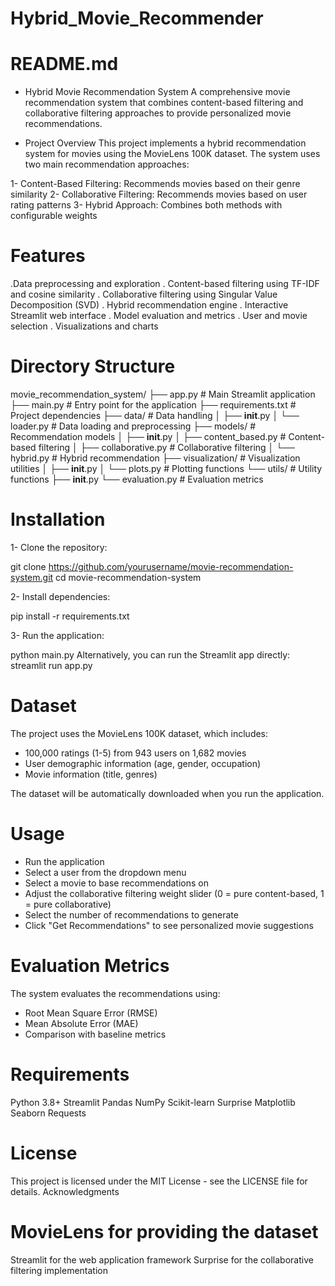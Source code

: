 # Hybrid_Movie_Recommender
# README.md 

* Hybrid Movie Recommendation System
A comprehensive movie recommendation system that combines content-based filtering and collaborative filtering approaches to provide personalized movie recommendations.

* Project Overview
This project implements a hybrid recommendation system for movies using the MovieLens 100K dataset. The system uses two main recommendation approaches:

1- Content-Based Filtering: Recommends movies based on their genre similarity
2- Collaborative Filtering: Recommends movies based on user rating patterns
3- Hybrid Approach: Combines both methods with configurable weights

# Features

.Data preprocessing and exploration
. Content-based filtering using TF-IDF and cosine similarity
. Collaborative filtering using Singular Value Decomposition (SVD)
. Hybrid recommendation engine
. Interactive Streamlit web interface
. Model evaluation and metrics
. User and movie selection
. Visualizations and charts

# Directory Structure
movie_recommendation_system/
├── app.py                   # Main Streamlit application
├── main.py                  # Entry point for the application
├── requirements.txt         # Project dependencies
├── data/                    # Data handling
│   ├── __init__.py
│   └── loader.py            # Data loading and preprocessing
├── models/                  # Recommendation models
│   ├── __init__.py
│   ├── content_based.py     # Content-based filtering
│   ├── collaborative.py     # Collaborative filtering
│   └── hybrid.py            # Hybrid recommendation
├── visualization/           # Visualization utilities
│   ├── __init__.py
│   └── plots.py             # Plotting functions
└── utils/                   # Utility functions
    ├── __init__.py
    └── evaluation.py        # Evaluation metrics
    
# Installation

1- Clone the repository:

git clone https://github.com/yourusername/movie-recommendation-system.git
cd movie-recommendation-system

2- Install dependencies:

pip install -r requirements.txt

3- Run the application:

python main.py
Alternatively, you can run the Streamlit app directly:
streamlit run app.py

# Dataset
The project uses the MovieLens 100K dataset, which includes:

* 100,000 ratings (1-5) from 943 users on 1,682 movies
* User demographic information (age, gender, occupation)
* Movie information (title, genres)

The dataset will be automatically downloaded when you run the application.
# Usage

* Run the application
* Select a user from the dropdown menu
* Select a movie to base recommendations on
* Adjust the collaborative filtering weight slider (0 = pure content-based, 1 = pure collaborative)
* Select the number of recommendations to generate
* Click "Get Recommendations" to see personalized movie suggestions

# Evaluation Metrics
The system evaluates the recommendations using:

* Root Mean Square Error (RMSE)
* Mean Absolute Error (MAE)
* Comparison with baseline metrics

# Requirements

Python 3.8+
Streamlit
Pandas
NumPy
Scikit-learn
Surprise
Matplotlib
Seaborn
Requests

# License
This project is licensed under the MIT License - see the LICENSE file for details.
Acknowledgments

# MovieLens for providing the dataset
Streamlit for the web application framework
Surprise for the collaborative filtering implementation
